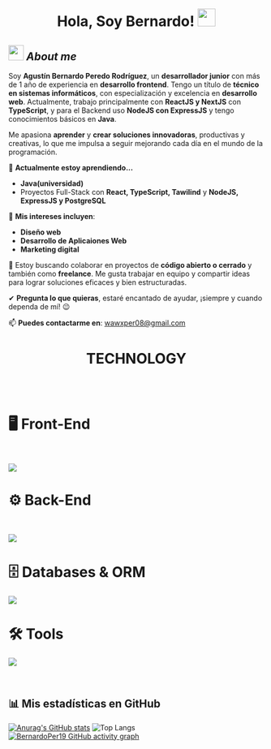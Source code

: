 <h1 align="center">Hola, Soy Bernardo! <img src="https://media.giphy.com/media/hvRJCLFzcasrR4ia7z/giphy.gif" width="35"></h1>

## <img src="https://media.giphy.com/media/ObNTw8Uzwy6KQ/giphy.gif" width="30px">&nbsp;***About me***

Soy **Agustín Bernardo Peredo Rodríguez**, un **desarrollador junior** con más de 1 año de experiencia en **desarrollo frontend**. Tengo un título de **técnico en sistemas informáticos**, con especialización y excelencia en **desarrollo web**. Actualmente, trabajo principalmente con **ReactJS y NextJS** con **TypeScript**, y para el Backend uso **NodeJS con ExpressJS** y tengo conocimientos básicos en **Java**.

Me apasiona **aprender** y **crear soluciones innovadoras**, productivas y creativas, lo que me impulsa a seguir mejorando cada día en el mundo de la programación.

🌱 **Actualmente estoy aprendiendo...**
  - **Java(universidad)**
  - Proyectos Full-Stack con **React, TypeScript, Tawilind** y **NodeJS, ExpressJS y PostgreSQL**

💼 **Mis intereses incluyen**:
  - **Diseño web**
  - **Desarrollo de Aplicaiones Web**
  - **Marketing digital**

👯 Estoy buscando colaborar en proyectos de **código abierto o cerrado** y también como **freelance**. Me gusta trabajar en equipo y compartir ideas para lograr soluciones eficaces y bien estructuradas.

✔ **Pregunta lo que quieras**, estaré encantado de ayudar, ¡siempre y cuando dependa de mí! 😉

📫 **Puedes contactarme en**: <a href="mailto:wawxper08@gmail.com">wawxper08@gmail.com</a>

<h1 align="center">TECHNOLOGY</h1>
<br>
<br>

<h1 >🖥️ Front-End</h1>
<br>
<p >
  <img src="https://skillicons.dev/icons?i=,html,css,js,tailwind,bootstrap,ts,react,nextjs,astro" />

</p>
<h1>⚙️ Back-End</h1>
<br>
<p>
  <img src="https://skillicons.dev/icons?i=,nodejs,express,firebase,jest,java" />

<h1 >🗄️ Databases & ORM</h1>
<p>
    <img src="https://skillicons.dev/icons?i=,postgres,mysql,sqlite,prisma,firebase" />
</p>

<h1>🛠️ Tools</h1>
<p>
     <img src="https://skillicons.dev/icons?i=,git,github,visualstudio,vercel,materialui,npm,wordpress,slack" />

</p>
<br>

## 📊 Mis estadísticas en GitHub

[![Anurag's GitHub stats](https://github-readme-stats.vercel.app/api?username=BernardoPer)](https://github.com/BernardoPer19/github-readme-stats)
![Top Langs](https://github-readme-stats.vercel.app/api/top-langs/?username=BernardoPer19&hide_progress=false&layout=compact)
[![BernardoPer19 GitHub activity graph](https://github-readme-activity-graph.vercel.app/graph?username=BernardoPer19&bg_color=0d1117&color=c9d1d9&line=58a6ff&point=f0883e&area=true&hide_border=true&from=2025-01-01&to=2025-06-12)](https://github.com/BernardoPer19/github-readme-activity-graph)


</div>
